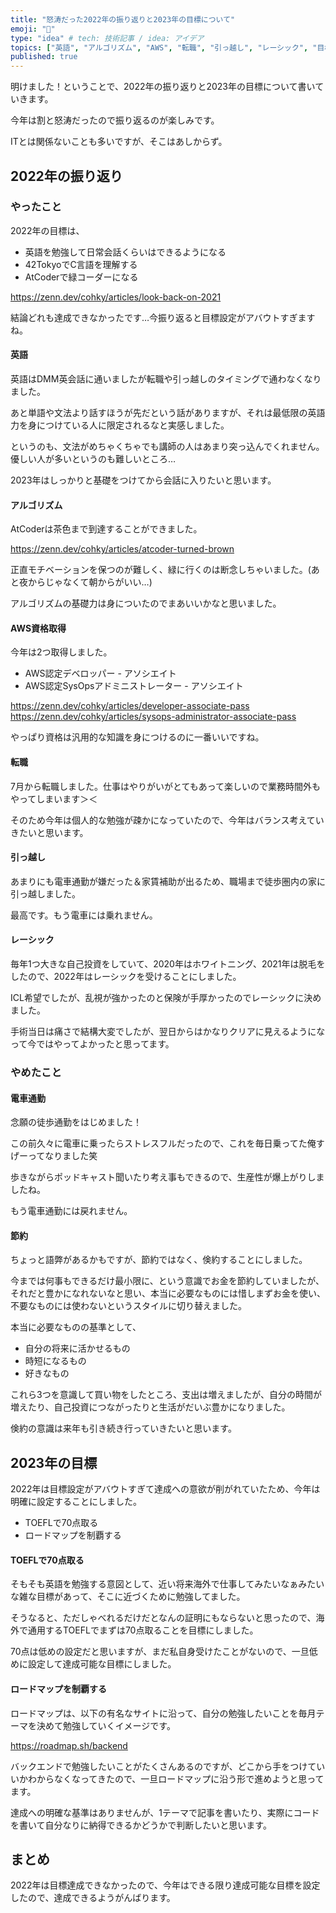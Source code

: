 ```yaml
---
title: "怒涛だった2022年の振り返りと2023年の目標について"
emoji: "🐬"
type: "idea" # tech: 技術記事 / idea: アイデア
topics: ["英語", "アルゴリズム", "AWS", "転職", "引っ越し", "レーシック", "目標設定"]
published: true
---
```


明けました！ということで、2022年の振り返りと2023年の目標について書いていきます。

今年は割と怒涛だったので振り返るのが楽しみです。

ITとは関係ないことも多いですが、そこはあしからず。

## 2022年の振り返り

### やったこと

2022年の目標は、
- 英語を勉強して日常会話くらいはできるようになる
- 42TokyoでC言語を理解する
- AtCoderで緑コーダーになる

https://zenn.dev/cohky/articles/look-back-on-2021

結論どれも達成できなかったです…今振り返ると目標設定がアバウトすぎますね。

#### 英語

英語はDMM英会話に通いましたが転職や引っ越しのタイミングで通わなくなりました。

あと単語や文法より話すほうが先だという話がありますが、それは最低限の英語力を身につけている人に限定されるなと実感しました。

というのも、文法がめちゃくちゃでも講師の人はあまり突っ込んでくれません。優しい人が多いというのも難しいところ…

2023年はしっかりと基礎をつけてから会話に入りたいと思います。

#### アルゴリズム

AtCoderは茶色まで到達することができました。

https://zenn.dev/cohky/articles/atcoder-turned-brown

正直モチベーションを保つのが難しく、緑に行くのは断念しちゃいました。(あと夜からじゃなくて朝からがいい…)

アルゴリズムの基礎力は身についたのでまあいいかなと思いました。

#### AWS資格取得

今年は2つ取得しました。

- AWS認定デベロッパー - アソシエイト
- AWS認定SysOpsアドミニストレーター - アソシエイト

https://zenn.dev/cohky/articles/developer-associate-pass
https://zenn.dev/cohky/articles/sysops-administrator-associate-pass

やっぱり資格は汎用的な知識を身につけるのに一番いいですね。

#### 転職

7月から転職しました。仕事はやりがいがとてもあって楽しいので業務時間外もやってしまいます＞＜

そのため今年は個人的な勉強が疎かになっていたので、今年はバランス考えていきたいと思います。

#### 引っ越し

あまりにも電車通勤が嫌だった＆家賃補助が出るため、職場まで徒歩圏内の家に引っ越しました。

最高です。もう電車には乗れません。

#### レーシック

毎年1つ大きな自己投資をしていて、2020年はホワイトニング、2021年は脱毛をしたので、2022年はレーシックを受けることにしました。

ICL希望でしたが、乱視が強かったのと保険が手厚かったのでレーシックに決めました。

手術当日は痛さで結構大変でしたが、翌日からはかなりクリアに見えるようになって今ではやってよかったと思ってます。

### やめたこと

#### 電車通勤

念願の徒歩通勤をはじめました！

この前久々に電車に乗ったらストレスフルだったので、これを毎日乗ってた俺すげーってなりました笑

歩きながらポッドキャスト聞いたり考え事もできるので、生産性が爆上がりしましたね。

もう電車通勤には戻れません。

#### 節約

ちょっと語弊があるかもですが、節約ではなく、倹約することにしました。

今までは何事もできるだけ最小限に、という意識でお金を節約していましたが、それだと豊かになれないなと思い、本当に必要なものには惜しまずお金を使い、不要なものには使わないというスタイルに切り替えました。

本当に必要なものの基準として、

- 自分の将来に活かせるもの
- 時短になるもの
- 好きなもの

これら3つを意識して買い物をしたところ、支出は増えましたが、自分の時間が増えたり、自己投資につながったりと生活がだいぶ豊かになりました。

倹約の意識は来年も引き続き行っていきたいと思います。

## 2023年の目標

2022年は目標設定がアバウトすぎて達成への意欲が削がれていたため、今年は明確に設定することにしました。

- TOEFLで70点取る
- ロードマップを制覇する

#### TOEFLで70点取る

そもそも英語を勉強する意図として、近い将来海外で仕事してみたいなぁみたいな雑な目標があって、そこに近づくために勉強してました。

そうなると、ただしゃべれるだけだとなんの証明にもならないと思ったので、海外で通用するTOEFLでまずは70点取ることを目標にしました。

70点は低めの設定だと思いますが、まだ私自身受けたことがないので、一旦低めに設定して達成可能な目標にしました。

#### ロードマップを制覇する

ロードマップは、以下の有名なサイトに沿って、自分の勉強したいことを毎月テーマを決めて勉強していくイメージです。

https://roadmap.sh/backend

バックエンドで勉強したいことがたくさんあるのですが、どこから手をつけていいかわからなくなってきたので、一旦ロードマップに沿う形で進めようと思ってます。

達成への明確な基準はありませんが、1テーマで記事を書いたり、実際にコードを書いて自分なりに納得できるかどうかで判断したいと思います。

## まとめ

2022年は目標達成できなかったので、今年はできる限り達成可能な目標を設定したので、達成できるようがんばります。
